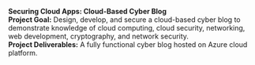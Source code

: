 <b>Securing Cloud Apps: Cloud-Based Cyber Blog</b> <br>
<b>Project Goal:</b> Design, develop, and secure a cloud-based cyber blog to demonstrate knowledge of cloud computing, cloud security, networking, web development, cryptography, and network security.<br>
<b>Project Deliverables:</b> A fully functional cyber blog hosted on Azure cloud platform.
